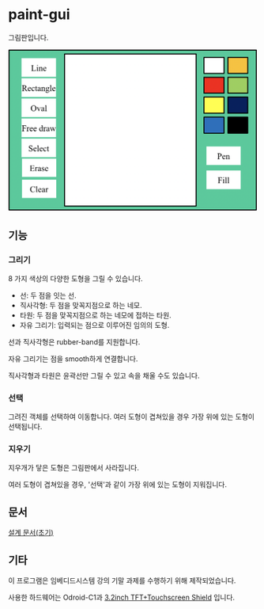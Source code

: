 # paint-gui
그림판입니다.

<img src="./documents/at-a-glance.png" width="600"></img>

## 기능

### 그리기

8 가지 색상의 다양한 도형을 그릴 수 있습니다.

- 선: 두 점을 잇는 선.
- 직사각형: 두 점을 맞꼭지점으로 하는 네모.
- 타원: 두 점을 맞꼭지점으로 하는 네모에 접하는 타원.
- 자유 그리기: 입력되는 점으로 이루어진 임의의 도형.

선과 직사각형은 rubber-band를 지원합니다.

자유 그리기는 점을 smooth하게 연결합니다.

직사각형과 타원은 윤곽선만 그릴 수 있고 속을 채울 수도 있습니다.

### 선택

그려진 객체를 선택하여 이동합니다. 여러 도형이 겹쳐있을 경우 가장 위에 있는 도형이 선택됩니다.

### 지우기

지우개가 닿은 도형은 그림판에서 사라집니다.

여러 도형이 겹쳐있을 경우, '선택'과 같이 가장 위에 있는 도형이 지워집니다.


## 문서

[설계 문서(초기)](./documents/paint-gui-class-diagram.mdj)


## 기타

이 프로그램은 임베디드시스템 강의 기말 과제를 수행하기 위해 제작되었습니다.

사용한 하드웨어는 Odroid-C1과  [3.2inch TFT+Touchscreen Shield](https://www.hardkernel.com/ko/shop/c1-3-2inch-tfttouchscreen-shield/) 입니다.



